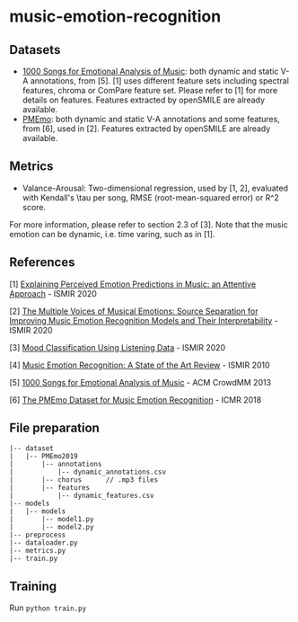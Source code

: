 # music-emotion-recognition

## Datasets

- [1000 Songs for Emotional Analysis of Music](https://cvml.unige.ch/databases/emoMusic/): both dynamic and static V-A annotations, from [5]. [1] uses different feature sets including spectral features, chroma or ComPare feature set. Please refer to [1] for more details on features. Features extracted by openSMILE are already available.
- [PMEmo](https://github.com/HuiZhangDB/PMEmo): both dynamic and static V-A annotations and some features, from [6], used in [2]. Features extracted by openSMILE are already available.

## Metrics

- Valance-Arousal: Two-dimensional regression, used by [1, 2], evaluated with Kendall's \tau per song, RMSE (root-mean-squared error) or R^2 score.

For more information, please refer to section 2.3 of [3]. Note that the music emotion can be dynamic, i.e. time varing, such as in [1].

## References
[1] [Explaining Perceived Emotion Predictions in Music: an Attentive Approach](https://program.ismir2020.net/poster_1-18.html) - ISMIR 2020

[2] [The Multiple Voices of Musical Emotions: Source Separation for Improving Music Emotion Recognition Models and Their Interpretability](https://program.ismir2020.net/poster_2-19.html) - ISMIR 2020

[3] [Mood Classification Using Listening Data](https://program.ismir2020.net/poster_4-10.html) - ISMIR 2020

[4] [Music Emotion Recognition: A State of the Art Review](https://ismir2010.ismir.net/proceedings/ismir2010-45.pdf) - ISMIR 2010

[5] [1000 Songs for Emotional Analysis of Music](https://dl.acm.org/doi/10.1145/2506364.2506365) - ACM CrowdMM 2013

[6] [The PMEmo Dataset for Music Emotion Recognition](https://dl.acm.org/doi/10.1145/3206025.3206037) - ICMR 2018

## File preparation

```
|-- dataset
|	|-- PMEmo2019
|		|-- annotations
|			|-- dynamic_annotations.csv
|		|-- chorus		// .mp3 files
|		|-- features
|		 	|-- dynamic_features.csv
|-- models
|	|-- models
|		|-- model1.py
|		|-- model2.py
|-- preprocess
|-- dataloader.py
|-- metrics.py
|-- train.py
```

## Training
Run
`python train.py`
